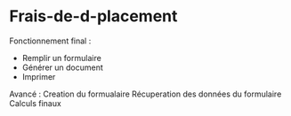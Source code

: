 # Frais-de-d-placement

Fonctionnement final : 

- Remplir un formulaire 
- Générer un document
- Imprimer

Avancé : 
Creation du formualaire
Récuperation des données du formulaire
Calculs finaux
